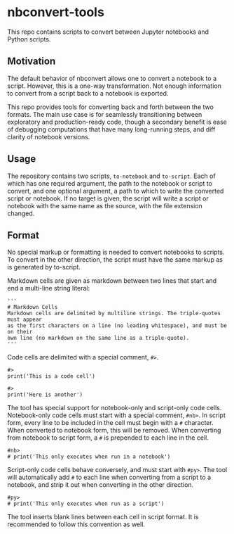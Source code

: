 nbconvert-tools
===============

This repo contains scripts to convert between Jupyter notebooks and Python
scripts.

Motivation
----------
The default behavior of nbconvert allows one to convert a notebook to a script.
However, this is a one-way transformation. Not enough information to convert
from a script back to a notebook is exported.

This repo provides tools for converting back and forth between the two formats.
The main use case is for seamlessly transitioning between exploratory and
production-ready code, though a secondary benefit is ease of debugging
computations that have many long-running steps, and diff clarity of notebook
versions.

Usage
-----
The repository contains two scripts, `to-notebook` and `to-script`. Each of
which has one required argument, the path to the notebook or script to convert,
and one optional argument, a path to which to write the converted script or
notebook. If no target is given, the script will write a script or notebook
with the same name as the source, with the file extension changed.

Format
------
No special markup or formatting is needed to convert notebooks to scripts. To
convert in the other direction, the script must have the same markup as is
generated by to-script.

Markdown cells are given as markdown between two lines that start and end a
multi-line string literal:

```
'''
# Markdown Cells
Markdown cells are delimited by multiline strings. The triple-quotes must appear
as the first characters on a line (no leading whitespace), and must be on their
own line (no markdown on the same line as a triple-quote).
'''
```

Code cells are delimited with a special comment, `#>`.

```
#>
print('This is a code cell')

#>
print('Here is another')
```

The tool has special support for notebook-only and script-only code cells.
Notebook-only code cells must start with a special comment, `#nb>`. In script
form, every line to be included in the cell must begin with a `#` character.
When converted to notebook form, this will be removed. When converting from
notebook to script form, a `#` is prepended to each line in the cell.

```
#nb>
# print('This only executes when run in a notebook')
```

Script-only code cells behave conversely, and must start with `#py>`. The tool
will automatically add `#` to each line when converting from a script to a
notebook, and strip it out when converting in the other direction.

```
#py>
# print('This only executes when run as a script')
```

The tool inserts blank lines between each cell in script format. It is
recommended to follow this convention as well.
